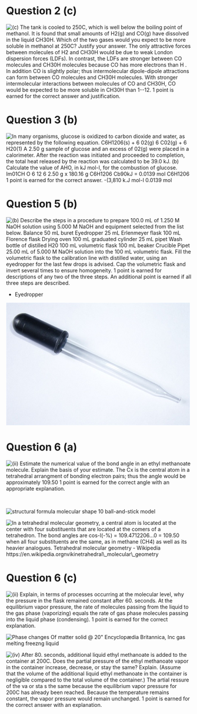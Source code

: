 # Question 2 (c)

 ![(c) The tank is cooled to 250C, which is well below the boiling
 point of methanol. It is found that small amounts of H2(g) and CO(g)
 have dissolved in the liquid CH30H. Which of the two gases would you
 expect to be more soluble in methanol at 250C? Justify your answer.
 The only attractive forces between molecules of H2 and CH30H would be
 due to weak London dispersion forces (LDFs). In contrast, the LDFs are
 stronger between CO molecules and CH30H molecules because CO has more
 electrons than H . In addition CO is slightly polar; thus
 intermolecular dipole-dipole attractions can form between CO molecules
 and CH30H molecules. With stronger intermolecular interactions between
 molecules of CO and CH30H, CO would be expected to be more soluble in
 CH30H than 1--12. 1 point is earned for the correct answer and
 justification. ](./media/image132.png)

# Question 3 (b)

 ![In many organisms, glucose is oxidized to carbon dioxide and water,
 as represented by the following equation. C6H1206(s) + 6 02(g) 6
 C02(g) + 6 H20(1) A 2.50 g sample of glucose and an excess of 02(g)
 were placed in a calorimeter. After the reaction was initiated and
 proceeded to completion, the total heat released by the reaction was
 calculated to be 39.0 kJ. (b) Calculate the value of AHO, in kJ mol-I,
 for the combustion of glucose. Im01CH O 6 12 6 2.50 g x 180.16 g
 C6H1206 Cb90kJ = 0.0139 mol C6H1206 1 point is earned for the correct
 answer. -(3,810 k.J mol-I 0.0139 mol ](./media/image133.png)

# Question 5 (b)

 ![(b) Describe the steps in a procedure to prepare 100.0 mL of 1.250 M
 NaOH solution using 5.000 M NaOH and equipment selected from the list
 below. Balance 50 mL buret Eyedropper 25 mL Erlenmeyer flask 100 mL
 Florence flask Drying oven 100 mL graduated cylinder 25 mL pipet Wash
 bottle of distilled H20 100 mL volumetric flask 100 mL beaker Crucible
 Pipet 25.00 mL of 5.000 M NaOH solution into the 100 mL volumetric
 flask. Fill the volumetric flask to the calibration line with
 distilled water, using an eyedropper for the last few drops is
 advised. Cap the volumetric flask and invert several times to ensure
 homogeneity. 1 point is earned for descriptions of any two of the
 three steps. An additional point is earned if all three steps are
 described.
 ](./media/image134.png)

  -  Eyedropper

 ![C:\\8E425445\\852EE352-60A8-43EB-A33B-8042A84EBC3A\_files\\image135.png](./media/image135.png)

# Question 6 (a)

 ![(ii) Estimate the numerical value of the bond angle in an ethyl
 methanoate molecule. Explain the basis of your estimate. The Cx is the
 central atom in a tetrahedral arrangment of bonding electron pairs;
 thus the angle would be approximately 109.50 1 point is earned for the
 correct angle with an appropriate explanation. ](./media/image136.png)
 
  
 
 ![structural formula molecular shape 10 ball-and-stick model
 ](./media/image137.png)
 
 ![In a tetrahedral molecular geometry, a central atom is located at
 the center with four substituents that are located at the comers of a
 tetrahedron. The bond angles are cos-l(-%) = 109.4712206...0 = 109.50
 when all four substituents are the same, as in methane (CH4) as well
 as its heavier analogues. Tetrahedral molecular geometry - Wikipedia
 https://en.wikipedia.orgnvikinetrahedral\_molecular\_geometry
 ](./media/image138.png)

# Question 6 (c)

 ![(ii) Explain, in terms of processes occurring at the molecular
 level, why the pressure in the flask remained constant after 60.
 seconds. At the equilibrium vapor pressure, the rate of molecules
 passing from the liquid to the gas phase (vaporizing) equals the rate
 of gas phase molecules passing into the liquid phase (condensing). 1
 point is earned for the correct explanation. ](./media/image139.png)
 
 ![Phase changes Of matter solid @ 20" Encyclopædia Britannica, Inc gas
 melting freezng liquid ](./media/image140.png)
 
 ![(iv) After 80. seconds, additional liquid ethyl methanoate is added
 to the container at 200C. Does the partial pressure of the ethyl
 methanoate vapor in the container increase, decrease, or stay the
 same? Explain. (Assume that the volume of the additional liquid ethyl
 methanoate in the container is negligible compared to the total volume
 of the container.) The artial ressure of the va or sta s the same
 because the equilibrium vapor pressure for 200C has already been
 reached. Because the temperature remains constant, the vapor pressure
 would remain unchanged. 1 point is earned for the correct answer with
 an explanation. ](./media/image141.png)
